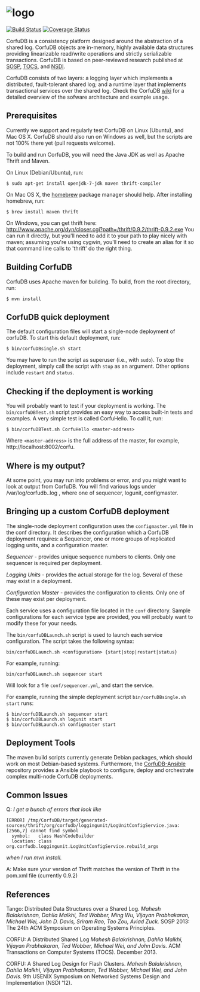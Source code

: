 # ![logo](https://github.com/CorfuDB/CorfuDB/blob/master/resources/corfudb-logo-3x3.png "CorfuDB")

[![Build Status](https://travis-ci.org/CorfuDB/CorfuDB.svg?branch=master)](https://travis-ci.org/CorfuDB/CorfuDB) [![Coverage Status](https://coveralls.io/repos/CorfuDB/CorfuDB/badge.svg?branch=master)](https://coveralls.io/r/CorfuDB/CorfuDB?branch=master)

CorfuDB is a consistency platform designed around the abstraction
of a shared log. CorfuDB objects are in-memory, highly available
data structures providing linearizable read/write operations and
strictly serializable transactions. CorfuDB is based on
peer-reviewed research published at [SOSP](#references),
[TOCS](#references), and [NSDI](#references).

CorfuDB consists of two layers: a logging layer
which implements a distributed, fault-tolerant shared log; and a
runtime layer that implements transactional services over the shared log.
Check the CorfuDB [wiki](https://github.com/CorfuDB/CorfuDB/wiki) for a detailed overview of the sofware architecture and example usage.

## Prerequisites
Currently we support and regularly test CorfuDB on Linux (Ubuntu), and
Mac OS X. CorfuDB should also run on Windows as well, but the scripts
are not 100% there yet (pull requests welcome).

To build and run CorfuDB, you will need the Java JDK as well as Apache
Thrift and Maven.

On Linux (Debian/Ubuntu), run:
```
$ sudo apt-get install openjdk-7-jdk maven thrift-compiler
```

On Mac OS X, the [homebrew](http://brew.sh) package manager should help.
After installing homebrew, run:
```
$ brew install maven thrift
```

On Windows, you can get thrift here:
http://www.apache.org/dyn/closer.cgi?path=/thrift/0.9.2/thrift-0.9.2.exe
You can run it directly, but you'll need to add it to your path to play nicely 
with maven; assuming you're using cygwin, you'll need to create an alias for
it so that command line calls to 'thrift' do the right thing. 

## Building CorfuDB

CorfuDB uses Apache maven for building. To build, from the root
directory, run:

```
$ mvn install
```

## CorfuDB quick deployment

The default configuration files will start a single-node deployment
of corfuDB. To start this default deployment, run:

```
$ bin/corfuDBsingle.sh start
```

You may have to run the script as superuser (i.e., with `sudo`).
To stop the deployment, simply call the script with `stop` as
an argument. Other options include `restart` and `status`.

## Checking if the deployment is working

You will probably want to test if your deployment is working. The
`bin/corfuDBTest.sh` script provides an easy way to access built-in
tests and examples. A very simple test is called CorfuHello.
To call it, run:

```
$ bin/corfuDBTest.sh CorfuHello <master-address>
```

Where `<master-address>` is the full address of the master, for example,
http://localhost:8002/corfu.

## Where is my output?

At some point, you may run into problems or error, and you might want to look at output from CorfuDB. You will find various logs under /var/log/corfudb.<rolename>.log , where <rolename>
one of sequencer, logunit, configmaster.

## Bringing up a custom CorfuDB deployment

The single-node deployment configuration uses the `configmaster.yml` file in the conf directory.
It describes the configuration which a CorfuDB deployment requires: a Sequencer, 
one or more groups of replicated logging units,
and a configuration master.

*Sequencer* - provides unique sequence numbers to clients. Only one
sequencer is required per deployment.

*Logging Units* - provides the actual storage for the log. Several of
these may exist in a deployment.

*Configuration Master* - provides the configuration to clients. Only
one of these may exist per deployment.

Each service uses a configuration file located in the `conf` directory.
Sample configurations for each service type are provided, you will
probably want to modify these for your needs.

The `bin/corfuDBLaunch.sh` script is used to launch each service
configuration. The script takes the following syntax:

`bin/corfuDBLaunch.sh <configuration> {start|stop|restart|status}`

For example, running:

`bin/corfuDBLaunch.sh sequencer start`

Will look for a file `conf/sequencer.yml`, and start the service.

For example, running the simple deployment script
`bin/corfuDBsingle.sh start` runs:

```
$ bin/corfuDBLaunch.sh sequencer start
$ bin/corfuDBLaunch.sh logunit start
$ bin/corfuDBLaunch.sh configmaster start
```

## Deployment Tools

The maven build scripts currently generate Debian packages, which should work
on most Debian-based systems. Furthermore, the [CorfuDB-Ansible](https://github.com/CorfuDB/CorfuDB-Ansible)
repository provides a Ansible playbook to configure, deploy and orchestrate
complex multi-node CorfuDB deployments.

## Common Issues

Q: *I get a bunch of errors that look like*
```
[ERROR] /tmp/CorfuDB/target/generated-sources/thrift/org/corfudb/loggingunit/LogUnitConfigService.java:[2566,7] cannot find symbol
  symbol:   class HashCodeBuilder
  location: class org.corfudb.loggingunit.LogUnitConfigService.rebuild_args
```
*when I run mvn install.*

A: Make sure your version of Thrift matches the version of Thrift in the pom.xml file (currently 0.9.2)

## References

Tango: Distributed Data Structures over a Shared Log.
*Mahesh Balakrishnan, Dahlia Malkhi, Ted Wobber, Ming Wu, Vijayan Prabhakaran,
Michael Wei, John D. Davis, Sriram Rao, Tao Zou, Aviad Zuck.*
SOSP 2013: The 24th ACM Symposium on Operating Systems Principles.

CORFU: A Distributed Shared Log
*Mahesh Balakrishnan, Dahlia Malkhi, Vijayan Prabhakaran, Ted Wobber,
Michael Wei, and John Davis.*
ACM Transactions on Computer Systems (TOCS). December 2013.

CORFU: A Shared Log Design for Flash Clusters.
*Mahesh Balakrishnan, Dahlia Malkhi, Vijayan Prabhakaran, Ted Wobber,
Michael Wei, and John Davis.*
9th USENIX Symposium on Networked Systems Design and Implementation (NSDI '12).
